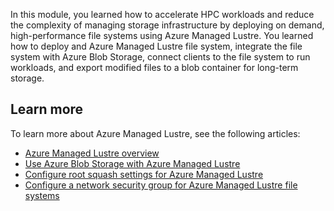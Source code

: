 In this module, you learned how to accelerate HPC workloads and reduce the complexity of managing storage infrastructure by deploying on demand, high-performance file systems using Azure Managed Lustre. You learned how to deploy and Azure Managed Lustre file system, integrate the file system with Azure Blob Storage, connect clients to the file system to run workloads, and export modified files to a blob container for long-term storage.

## Learn more

To learn more about Azure Managed Lustre, see the following articles:

- [Azure Managed Lustre overview](/azure/azure-managed-lustre/amlfs-overview)
- [Use Azure Blob Storage with Azure Managed Lustre](/azure/azure-managed-lustre/blob-integration)
- [Configure root squash settings for Azure Managed Lustre](/azure/azure-managed-lustre/root-squash-configure-settings)
- [Configure a network security group for Azure Managed Lustre file systems](/azure/azure-managed-lustre/configure-network-security-group)

